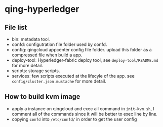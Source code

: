 # qing-hyperledger

## File list 
- bin: metadata tool.
- confd: configutration file folder used by confd.
- config: qingcloud appcenter config file folder. upload this folder as a compressed file when build a app.
- deploy-tool: Hyperledger-fabric deploy tool, see `deploy-tool/README.md` for more detail.
- scripts: storage scripts.
- services: few scripts executed at the lifecyle of the app. see `config/cluster.json.mustache` for more detail.

## How to build kvm image

- apply a instance on qingcloud and exec all command in `init-kvm.sh`, I comment all of the commands since it will be better to exec line by line.
- copying `confd` into `/etc/confd/` in order to get the user config